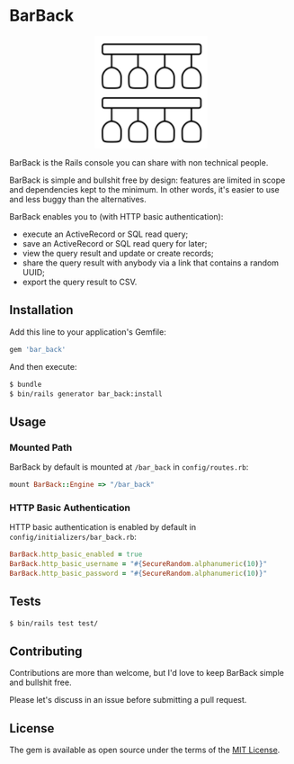 # BarBack

<p align="center"><img alt="BarBack logo: hanging wine glasses" src="./logo.svg" width=200px height=200px /></p>

BarBack is the Rails console you can share with non technical people.

BarBack is simple and bullshit free by design: features are limited in scope and dependencies kept to the minimum. In other words, it's easier to use and less buggy than the alternatives.

BarBack enables you to (with HTTP basic authentication):

- execute an ActiveRecord or SQL read query;
- save an ActiveRecord or SQL read query for later;
- view the query result and update or create records;
- share the query result with anybody via a link that contains a random UUID;
- export the query result to CSV.

## Installation

Add this line to your application's Gemfile:

```ruby
gem 'bar_back'
```

And then execute:

```bash
$ bundle
$ bin/rails generator bar_back:install
```

## Usage

### Mounted Path

BarBack by default is mounted at `/bar_back` in `config/routes.rb`:

```ruby
mount BarBack::Engine => "/bar_back"
```

### HTTP Basic Authentication

HTTP basic authentication is enabled by default in `config/initializers/bar_back.rb`:

```ruby
BarBack.http_basic_enabled = true
BarBack.http_basic_username = "#{SecureRandom.alphanumeric(10)}"
BarBack.http_basic_password = "#{SecureRandom.alphanumeric(10)}"
```

## Tests

```bash
$ bin/rails test test/
```

## Contributing

Contributions are more than welcome, but I'd love to keep BarBack simple and bullshit free.

Please let's discuss in an issue before submitting a pull request.

## License

The gem is available as open source under the terms of the [MIT License](https://opensource.org/licenses/MIT).
